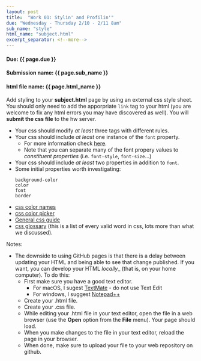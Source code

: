 ```yaml
---
layout: post
title:  "Work 01: Stylin' and Profilin'"
due: "Wednesday - Thursday 2/10 - 2/11 8am"
sub_name: "style"
html_name: "subject.html"
excerpt_separator: <!--more-->
---
```


#### Due: {{ page.due }}

#### Submission name: {{ page.sub_name }}
#### html file name: {{ page.html_name }}

<!--more-->

Add styling to your __subject.html__ page by using an external css style sheet. You should only need to add the apporpriate `link` tag to your html (you are welcome to fix any html errors you may have discovered as well). You will __submit the css file__ to the hw server.

  * Your css should modify _at least_ three tags with different rules.
  * Your css should include _at least_ one instance of the `font` property.
    - For more information check [here](https://developer.mozilla.org/en-US/docs/Web/CSS/font).
    - Note that you can separate many of the font propery values to _constituent properties_ (i.e. `font-style`, `font-size`...)
  * Your css should include _at least_ two properties in addition to `font`.
  * Some initial properties worth investigating:
    ```
    background-color
    color
    font
    border
    ```
  * [css color names](https://developer.mozilla.org/en-US/docs/Web/CSS/color_value#color_keywords)
  * [css color picker](https://htmlcolorcodes.com/color-picker/)
  * [General css guide](https://developer.mozilla.org/en-US/docs/Learn/CSS)
  * [css glossary](https://developer.mozilla.org/en-US/docs/Web/CSS/Reference) (this is a list of every valid word in css, lots more than what we discussed).

Notes:
  * The downside to using GitHub pages is that there is a delay between updating your HTML and being able to see that change published. If you want, you can develop your HTML _locally__ (that is, on your home computer). To do this:
    - First make sure you have a good text editor.
      - For macOS, I sugest [TextMate](https://macromates.com/) - do not use Text Edit
      - For windows, I suggest [Notepad++](https://notepad-plus-plus.org/)
    - Create your .html file.
    - Create your .css file.
    - While editing your .html file in your text editor, open the file in a web browser (use the __Open__ option from the __File__ menu). Your page should load.
    - When you make changes to the file in your text editor, reload the page in your browser.
    - When done, make sure to upload your file to your web repository on github.
